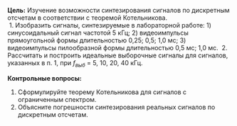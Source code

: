 **Цель:** Изучение возможности синтезирования сигналов по дискретным отсчетам в соответствии с теоремой Котельникова.  
 1. Изобразить сигналы, синтезируемые в лабораторной работе:
	1) синусоидальный сигнал частотой 5 кГц;
	2) видеоимпульсы прямоугольной формы длительностью 0,25; 0,5; 1,0 мс;
	3) видеоимпульсы пилообразной формы длительностью 0,5 мс; 1,0 мс.
 2. Рассчитать и построить идеальные выборочные сигналы для сигналов, указанных в п. 1, при $f_{выб}$ = 5, 10, 20, 40 кГц.
  
**Контрольные вопросы:**  
1. Сформулируйте теорему Котельникова для сигналов с ограниченным спектром.
2. Объясните погрешности синтезирования реальных сигналов по дискретным отсчетам.